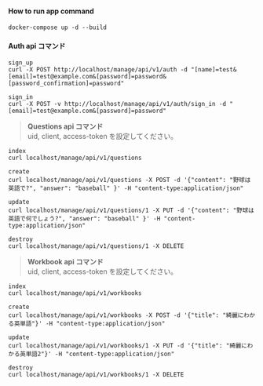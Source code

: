 #### How to run app command

```
docker-compose up -d --build
```

#### Auth api コマンド

```
sign_up
curl -X POST http://localhost/manage/api/v1/auth -d "[name]=test&[email]=test@example.com&[password]=password&[password_confirmation]=password"

sign_in
curl -X POST -v http://localhost/manage/api/v1/auth/sign_in -d "[email]=test@example.com&[password]=password"
```

> **Questions api コマンド**  
> uid, client, access-token を設定してください。

```
index
curl localhost/manage/api/v1/questions

create
curl localhost/manage/api/v1/questions -X POST -d '{"content": "野球は英語で?", "answer": "baseball" }' -H "content-type:application/json"

update
curl localhost/manage/api/v1/questions/1 -X PUT -d '{"content": "野球は英語で何でしょう?", "answer": "baseball" }' -H "content-type:application/json"

destroy
curl localhost/manage/api/v1/questions/1 -X DELETE
```

> **Workbook api コマンド**  
> uid, client, access-token を設定してください。

```
index
curl localhost/manage/api/v1/workbooks

create
curl localhost/manage/api/v1/workbooks -X POST -d '{"title": "綺麗にわかる英単語"}' -H "content-type:application/json"

update
curl localhost/manage/api/v1/workbooks/1 -X PUT -d '{"title": "綺麗にわかる英単語2"}' -H "content-type:application/json"

destroy
curl localhost/manage/api/v1/workbooks/1 -X DELETE
```
